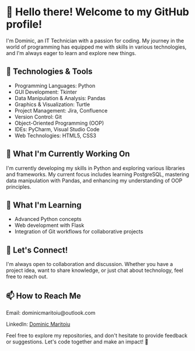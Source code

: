 


<h1>👋 Hello there! Welcome to my GitHub profile!</h1>
  <p>I'm Dominic, an IT Technician with a  passion for coding. My journey in the world of programming has equipped me with skills in various technologies, and I'm always eager to learn and explore new things.</p>

  <h2>🔧 Technologies & Tools</h2>
  <ul>
    <li>Programming Languages: Python</li>
    <li>GUI Development: Tkinter</li>
    <li>Data Manipulation & Analysis: Pandas</li>
    <li>Graphics & Visualization: Turtle</li>
    <li>Project Management: Jira, Confluence</li>
    <li>Version Control: Git</li>
    <li>Object-Oriented Programming (OOP)</li>
    <li>IDEs: PyCharm, Visual Studio Code</li>
    <li>Web Technologies: HTML5, CSS3</li>
  </ul>

  <h2>🚀 What I'm Currently Working On</h2>
  <p>I'm currently developing my skills in Python and exploring various libraries and frameworks. My current focus includes learning PostgreSQL, mastering data manipulation with Pandas, and enhancing my understanding of OOP principles.</p>

  <h2>🌱 What I'm Learning</h2>
  <ul>
    <li>Advanced Python concepts</li>
    <li>Web development with Flask</li>
    <li>Integration of Git workflows for collaborative projects</li>
  </ul>

  <h2>🤝 Let's Connect!</h2>
  <p>I'm always open to collaboration and discussion. Whether you have a project idea, want to share knowledge, or just chat about technology, feel free to reach out.</p>

  <h2>📫 How to Reach Me</h2>
  <p>Email: dominicmaritoiu@outlook.com</p>
  <p>LinkedIn: <a href="https://www.linkedin.com/in/dominicmaritoiu/">Dominic Maritoiu</a></p>

  <p>Feel free to explore my repositories, and don't hesitate to provide feedback or suggestions. Let's code together and make an impact! 🚀</p>

</body>

</html>
